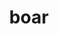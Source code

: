 ---
layout: smileys&emotion
title: boar
emoji: boar
permalink: 🐗.html
image: assets/img/3moji/boar.png
---